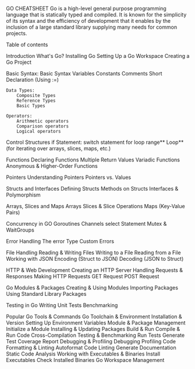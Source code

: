 GO CHEATSHEET
Go is a high-level general purpose programming language that is statically typed and compiled. It is known for the simplicity of its syntax and the efficiency of development that it enables by the inclusion of a large standard library supplying many needs for common projects.

Table of contents

Introduction
	What's Go?
	Installing Go
	Setting Up a Go Workspace
	Creating a Go Project

Basic Syntax:
	Basic Syntax
		Variables
		Constants
		Comments
		Short Declaration (Using :=)

	Data Types:
		Composite Types
		Reference Types
		Basic Types

	Operators:
		Arithmetic operators
		Comparison operators
		Logical operators


Control Structures
	if Statement:
	switch statement
	for loop
	range** Loop** (for iterating over arrays, slices, maps, etc.)

Functions
	Declaring Functions
	Multiple Return Values
	Variadic Functions
	Anonymous & Higher-Order Functions

Pointers
	Understanding Pointers
	Pointers vs. Values
	
Structs and Interfaces
	Defining Structs
	Methods on Structs
	Interfaces & Polymorphism

Arrays, Slices and Maps
	Arrays
	Slices & Slice Operations
	Maps (Key-Value Pairs)
	
Concurrency in GO
	Goroutines
	Channels
	select Statement
	Mutex & WaitGroups

Error Handling
	The error Type
	Custom Errors

File Handling
	Reading & Writing Files
		Writing to a File
		Reading from a File
	Working with JSON
		Encoding (Struct to JSON)
		Decoding (JSON to Struct)
		
HTTP & Web Development
	Creating an HTTP Server
	Handling Requests & Responses
	Making HTTP Requests
		GET Request
		POST Request

Go Modules & Packages
	Creating & Using Modules
	Importing Packages
		Using Standard Library Packages

Testing in Go
	Writing Unit Tests
	Benchmarking

Popular Go Tools & Commands
	Go Toolchain & Environment
		Installation & Version
		Setting Up Environment Variables
	Module & Package Management
		Initialize a Module
		Installing & Updating Packages
	Build & Run
		Compile & Run Code
		Cross-Compilation
	Testing & Benchmarking
		Run Tests
		Generate Test Coverage Report
	Debugging & Profiling
		Debugging
		Profiling
	Code Formatting & Linting
		Autoformat Code
		Linting
	Generate Documentation
	Static Code Analysis
	Working with Executables & Binaries
		Install Executables
		Check Installed Binaries
	Go Workspace Management